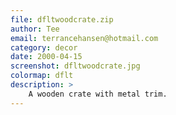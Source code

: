 ```yaml
---
file: dfltwoodcrate.zip
author: Tee
email: terrancehansen@hotmail.com
category: decor
date: 2000-04-15
screenshot: dfltwoodcrate.jpg
colormap: dflt
description: >
    A wooden crate with metal trim.
---
```

